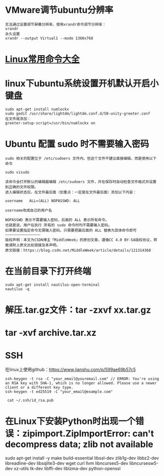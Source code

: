 # VMware调节ubuntu分辨率

    无法通过设置调节屏幕分辨率，使用xrandr命令调节分辨率：
    xrandr
    永久设置
    xrandr --output Virtual1 --mode 1360x768

# [Linux常用命令大全](Linux常用命令大全.txt)

# linux下ubuntu系统设置开机默认开启小键盘

    sudo apt-get install numlockx
    sudo gedit /usr/share/lightdm/lightdm.conf.d/50-unity-greeter.conf
    在文件尾添加：
    greeter-setup-script=/usr/bin/numlockx on

# Ubuntu 配置 sudo 时不需要输入密码

    sudo 相关的配置位于 /etc/sudoers 文件内。但这个文件不建议直接编辑，而是使用以下命令

    sudo visudo

    该命令会打开默认的编辑器编辑 /etc/sudoers 文件，并在保存时自动检查文件格式并设置到正确的文件权限。
    进入编辑状态后，在文件最后面（划重点：一定是在文件最后面）添加以下内容：

    username   ALL=(ALL) NOPASSWD: ALL
    
    username改成自己的用户名

    NOPASSWD 表示不需要输入密码，后面的 ALL 表示所有命令。
    也就是说，用户在执行 所有的 sudo 命令时均不需要输入密码。
    如果要设置指定命令无需输入密码，只需要把最后面的 ALL 替换为具体命令即可
    ————————————————
    版权声明：本文为CSDN博主「MiddleWeek」的原创文章，遵循CC 4.0 BY-SA版权协议，转载请附上原文出处链接及本声明。
    原文链接：https://blog.csdn.net/MiddleWeek/article/details/121314368

# 在当前目录下打开终端
    sudo apt-get install nautilus-open-terminal
    nautilus -q


#  解压.tar.gz文件：tar -zxvf   xx.tar.gz
#   tar -xvf archive.tar.xz

# SSH

在linux上使用github：https://www.jianshu.com/p/599ae69b57c5
    
    ssh-keygen -t rsa -C "your_email@youremail.com" // ERROR: You're using an RSA key with SHA-1, which is no longer allowed. Please use a newer client or a different key type.
    ssh-keygen -t ed25519 -C "your_email@example.com"

     cat ~/.ssh/id_rsa.pub
     
 # 在Linux下安装Python时出现一个错误：zipimport.ZipImportError: can't decompress data; zlib not available
 
sudo apt-get install -y make build-essential libssl-dev zlib1g-dev libbz2-dev libreadline-dev libsqlite3-dev wget curl llvm libncurses5-dev libncursesw5-dev xz-utils tk-dev libffi-dev liblzma-dev python-openssl

